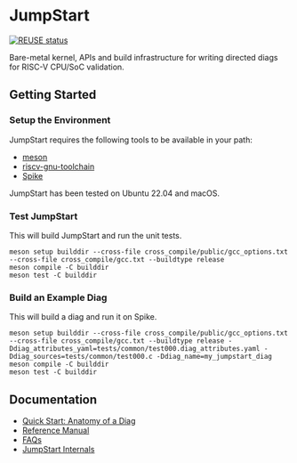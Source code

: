 <!--
SPDX-FileCopyrightText: 2023 - 2024 Rivos Inc.

SPDX-License-Identifier: Apache-2.0
-->

# JumpStart

[![REUSE status](https://api.reuse.software/badge/github.com/rivosinc/JumpStart)](https://api.reuse.software/info/github.com/rivosinc/JumpStart)

Bare-metal kernel, APIs and build infrastructure for writing directed diags for RISC-V CPU/SoC validation.

## Getting Started

### Setup the Environment

JumpStart requires the following tools to be available in your path:
* [meson](https://mesonbuild.com)
* [riscv-gnu-toolchain](https://github.com/riscv-collab/riscv-gnu-toolchain)
* [Spike](https://github.com/riscv-software-src/riscv-isa-sim)

JumpStart has been tested on Ubuntu 22.04 and macOS.

### Test JumpStart

This will build JumpStart and run the unit tests.

```shell
meson setup builddir --cross-file cross_compile/public/gcc_options.txt --cross-file cross_compile/gcc.txt --buildtype release
meson compile -C builddir
meson test -C builddir
```

### Build an Example Diag

This will build a diag and run it on Spike.

```shell
meson setup builddir --cross-file cross_compile/public/gcc_options.txt --cross-file cross_compile/gcc.txt --buildtype release -Ddiag_attributes_yaml=tests/common/test000.diag_attributes.yaml -Ddiag_sources=tests/common/test000.c -Ddiag_name=my_jumpstart_diag
meson compile -C builddir
meson test -C builddir
```

## Documentation

* [Quick Start: Anatomy of a Diag](docs/quick_start_anatomy_of_a_diag.md)
* [Reference Manual](docs/reference_manual.md)
* [FAQs](docs/faqs.md)
* [JumpStart Internals](docs/jumpstart_internals.md)
